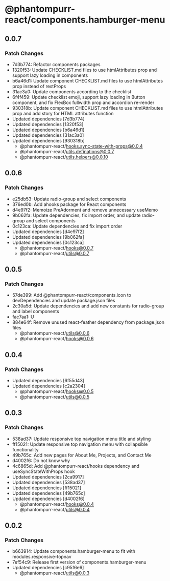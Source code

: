 # @phantompurr-react/components.hamburger-menu

## 0.0.7

### Patch Changes

- 7d3b774: Refactor components packages
- 1320f53: Update CHECKLIST.md files to use htmlAttributes prop and support lazy loading in components
- b6a46d1: Update component CHECKLIST.md files to use htmlAttributes prop instead of restProps
- 31ac3a0: Update components according to the checklist
- 6f4f459: Update checklist emoji, support lazy loading in Button component, and fix FlexBox fullwidth prop and accordion re-render
- 930318b: Update component CHECKLIST.md files to use htmlAttributes prop and add story for HTML attributes function
- Updated dependencies [7d3b774]
- Updated dependencies [1320f53]
- Updated dependencies [b6a46d1]
- Updated dependencies [31ac3a0]
- Updated dependencies [930318b]
  - @phantompurr-react/hooks.sync-state-with-props@0.0.4
  - @phantompurr-react/utils.definations@0.0.7
  - @phantompurr-react/utils.helpers@0.0.10

## 0.0.6

### Patch Changes

- e25db53: Update radio-group and select components
- 376ed0b: Add ahooks package for React components
- d4e97f2: Memoize PreAdorment and remove unnecessary useMemo
- 9b062fa: Update dependencies, fix import order, and update radio-group and select components
- 0c123ca: Update dependencies and fix import order
- Updated dependencies [d4e97f2]
- Updated dependencies [9b062fa]
- Updated dependencies [0c123ca]
  - @phantompurr-react/hooks@0.0.7
  - @phantompurr-react/utils@0.0.7

## 0.0.5

### Patch Changes

- 57de399: Add @phantompurr-react/components.icon to devDependencies and update package.json files
- 2c30a5d: Update dependencies and add new constants for radio-group and label components
- fac7aa1: U
- 884e64f: Remove unused react-feather dependency from package.json files
  - @phantompurr-react/utils@0.0.6
  - @phantompurr-react/hooks@0.0.6

## 0.0.4

### Patch Changes

- Updated dependencies [6f55d43]
- Updated dependencies [c2a2304]
  - @phantompurr-react/hooks@0.0.5
  - @phantompurr-react/utils@0.0.5

## 0.0.3

### Patch Changes

- 538ad37: Update responsive top navigation menu title and styling
- ff15021: Update responsive top navigation menu with collapsible functionality
- 49b765c: Add new pages for About Me, Projects, and Contact Me
- d4002f6: Do not know why
- 4c6865d: Add @phantompurr-react/hooks dependency and useSyncStateWithProps hook
- Updated dependencies [2ca9917]
- Updated dependencies [538ad37]
- Updated dependencies [ff15021]
- Updated dependencies [49b765c]
- Updated dependencies [d4002f6]
  - @phantompurr-react/hooks@0.0.4
  - @phantompurr-react/utils@0.0.4

## 0.0.2

### Patch Changes

- b663914: Update components.hamburger-menu to fit with modules.responsive-topnav
- 7ef54c9: Release first version of components.hamburger-menu
- Updated dependencies [c95f6e6]
  - @phantompurr-react/utils@0.0.3
